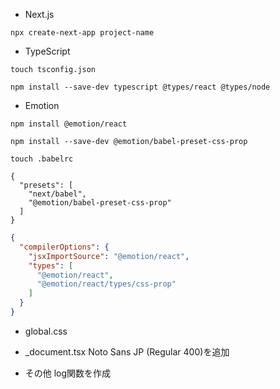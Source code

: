 - Next.js
```
npx create-next-app project-name
```

- TypeScript
```
touch tsconfig.json
```
```
npm install --save-dev typescript @types/react @types/node
```

- Emotion
```
npm install @emotion/react
```
```
npm install --save-dev @emotion/babel-preset-css-prop
```
```
touch .babelrc
```
```:.babelrc
{
  "presets": [
    "next/babel",
    "@emotion/babel-preset-css-prop"
  ]
}
```
```:tsconfig.json
{
  "compilerOptions": {
    "jsxImportSource": "@emotion/react",
    "types": [
      "@emotion/react",
      "@emotion/react/types/css-prop"
    ]
  }
}
```

- global.css

- _document.tsx
Noto Sans JP (Regular 400)を追加

- その他
log関数を作成